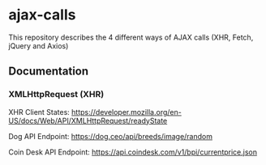 # ajax-calls
This repository describes the 4 different ways of AJAX calls (XHR, Fetch, jQuery and Axios)

## Documentation

### XMLHttpRequest (XHR)

XHR Client States: https://developer.mozilla.org/en-US/docs/Web/API/XMLHttpRequest/readyState

Dog API Endpoint: https://dog.ceo/api/breeds/image/random

Coin Desk API Endpoint: https://api.coindesk.com/v1/bpi/currentprice.json